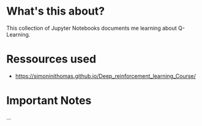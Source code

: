 # What's this about?

This collection of Jupyter Notebooks documents me learning about Q-Learning. 

# Ressources used

- https://simoninithomas.github.io/Deep_reinforcement_learning_Course/

# Important Notes

...